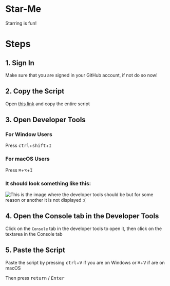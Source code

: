 # Star-Me
Starring is fun!

# Steps

## 1. Sign In
Make sure that you are signed in your GitHub account, if not do so now!

## 2. Copy the Script
Open [this link](ttps://rawgit.com/fossasia/star-me/master/star.user.js) and copy the entire script

## 3. Open Developer Tools
### For Window Users
Press <kbd>ctrl</kbd>+<kbd>shift</kbd>+<kbd>I</kbd>

### For macOS Users
Press <kbd>⌘</kbd>+<kbd>⌥</kbd>+<kbd>I</kbd>


### It should look something like this:

![This is the image where the developer tools should be but for some reason or another it is not displayed :(](https://developer.chrome.com/devtools/images/devtools-window.png)

## 4. Open the Console tab in the Developer Tools
Click on the `Console` tab in the developer tools to open it, then click on the textarea in the Console tab

## 5. Paste the Script
Paste the script by pressing <kbd>ctrl</kbd>+<kbd>V</kbd> if you are on Windows or <kbd>⌘</kbd>+<kbd>V</kbd> if are on macOS

Then press <kbd>return</kbd> / <kbd>Enter</kbd>
